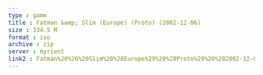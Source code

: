 ```yaml
---
type : game
title : Fatman &amp; Slim (Europe) (Proto) (2002-12-06)
size : 334.5 M
format : iso
archive : zip
server : myrient
link2 : Fatman%20%26%20Slim%20%28Europe%29%20%28Proto%29%20%282002-12-06%29
---
```

